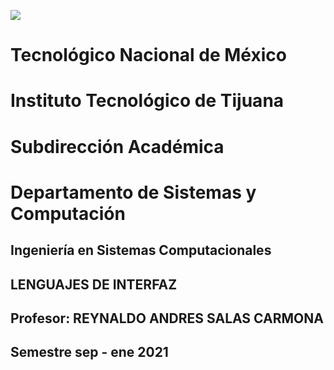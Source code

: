 ![](imagen/portadatcnm.png)

#    Tecnológico Nacional de México
#   Instituto Tecnológico de Tijuana
#        Subdirección Académica
# Departamento de Sistemas y Computación
##  Ingeniería en Sistemas Computacionales
##        LENGUAJES DE INTERFAZ
##   Profesor: REYNALDO ANDRES SALAS CARMONA
##     Semestre sep - ene 2021
